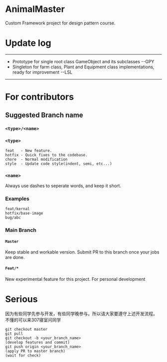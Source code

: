 AnimalMaster
=======
Custom Framework project for design pattern course.

# Update log
***************
- Prototype for single root class GameObject and its subclasses  --GPY
- Singleton for farm class,  Plant and Equipment class implementations, ready for improvement --LSL

***************

# For contributors

## Suggested Branch name

### `<type>/<name>`

### `<type>`
```
feat   - New feature.
hotfix - Quick fixes to the codebase.
chore  - Normal modification
style  - Update code style(indent, semi, etc...)
```

### `<name>`
Always use dashes to seperate words, and keep it short.

### Examples
```
feat/kernal
hotfix/base-image
bug/abc
```

### Main Branch

#### `Master`
Keep stable and workable version. Submit PR to this branch once your jobs are done.

#### `Feat/*`
New experimental feature for this project. For personal development

# Serious
因为有些同学先参与开发，有些同学晚参与。所以请大家要遵守上述开发流程。
不懂的可以来307寝室问同学
```
git checkout master
git pull
git checkout -b <your_branch_name>
(develop features and commit)
git push origin <your_branch_name>
(apply PR to master branch)
(wait for check)
```